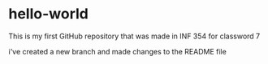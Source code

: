 # hello-world
This is my first GitHub repository that was made in INF 354 for classword 7

i've created a new branch and made changes to the README file
